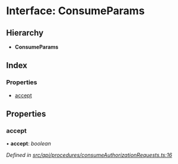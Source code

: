 # Interface: ConsumeParams

## Hierarchy

* **ConsumeParams**

## Index

### Properties

* [accept](consumeparams.md#accept)

## Properties

###  accept

• **accept**: *boolean*

*Defined in [src/api/procedures/consumeAuthorizationRequests.ts:16](https://github.com/PolymathNetwork/polymesh-sdk/blob/56921667/src/api/procedures/consumeAuthorizationRequests.ts#L16)*
